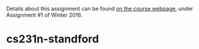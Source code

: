 Details about this assignment can be found [on the course webpage](http://cs231n.github.io/), under Assignment #1 of Winter 2016.
# cs231n-standford
